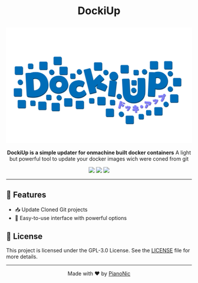 # <p align="center">DockiUp</p>
<p align="center">
  <img src="assets/DockiUpLogo.png" width="600" alt="DockiUp Logo">
</p>
<p align="center">
  <strong>DockiUp is a simple updater for onmachine built docker containers</strong> 
 A light but powerful tool to update your docker images wich were coned from git
</p>
<p align="center">
  <a href=""><img src="https://img.shields.io/badge/Documentation-Docs-006db8.svg"/></a>
  <a href=""><img src="https://img.shields.io/badge/Selfhost-Instructions-006db8.svg"/></a>
  <a href=""><img src="https://img.shields.io/badge/Development-Setup-006db8.svg"/></a>
</p>

---

## 🚀 Features
- 📥 Update Cloned Git projects
- 🔄 Easy-to-use interface with powerful options 

## 📜 License
This project is licensed under the GPL-3.0 License. 
See the [LICENSE](LICENSE) file for more details.

---
<p align="center">Made with ❤️ by <a href="https://github.com/Pianonic">PianoNic</a></p>
